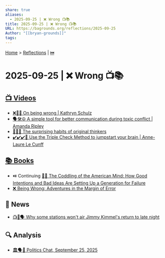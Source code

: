 ```yaml
---
share: true
aliases:
  - 2025-09-25 | ❌ Wrong 📺📚
title: 2025-09-25 | ❌ Wrong 📺📚
URL: https://bagrounds.org/reflections/2025-09-25
Author: "[[bryan-grounds]]"
tags:
---
```

[Home](../index.md) > [Reflections](./index.md) | [⏮️](./2025-09-24.md)  
# 2025-09-25 | ❌ Wrong 📺📚  
## [📺 Videos](../videos/index.md)  
- [❌🤔💡 On being wrong | Kathryn Schulz](../videos/on-being-wrong-kathryn-schulz.md)  
- [🗣️🛠️☮️ A simple tool for better communication during toxic conflict | Amanda Ripley](../videos/a-simple-tool-for-better-communication-during-toxic-conflict-amanda-ripley.md)  
- [🤔💡🔄 The surprising habits of original thinkers](../videos/the-surprising-habits-of-original-thinkers-adam-grant-ted.md)  
- [✔️✔️✔️🧠 Use the Triple Check Method to jumpstart your brain | Anne-Laure Le Cunff](../videos/use-the-triple-check-method-to-jumpstart-your-brain-anne-laure-le-cunff.md)  
  
## [📚 Books](../books/index.md)  
- ⏯️ Continuing [🤕👶 The Coddling of the American Mind: How Good Intentions and Bad Ideas Are Setting Up a Generation for Failure](../books/the-coddling-of-the-american-mind-how-good-intentions-and-bad-ideas-are-setting-up-a-generation-for-failure.md)  
- [❌ Being Wrong: Adventures in the Margin of Error](../books/being-wrong-adventures-in-the-margin-of-error.md)  
  
## 📰 News  
- [📺🚫🗣️ Why some stations won't air Jimmy Kimmel's return to late night](../videos/why-some-stations-wont-air-jimmy-kimmels-return-to-late-night.md)  
  
## 🔍 Analysis  
- [🏛️🗣️📅 Politics Chat, September 25, 2025](../videos/politics-chat-september-25-2025.md)